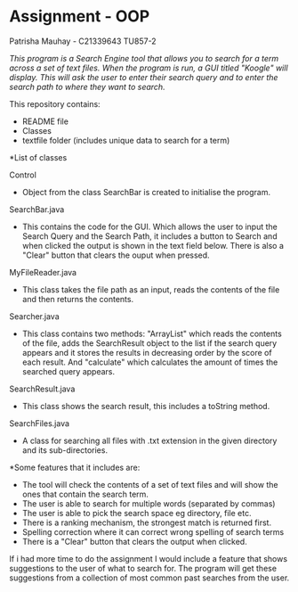 # Assignment - OOP
Patrisha Mauhay - C21339643
TU857-2

*This program is a Search Engine tool that allows you to search for a term across a set of text files.
When the program is run, a GUI titled "Koogle" will display. This will ask the user to enter their search query and to enter the search path to where they want to search.*

This repository contains:
- README file
- Classes 
- textfile folder (includes unique data to search for a term)



*List of classes

Control
  - Object from the class SearchBar is created to initialise the program.

SearchBar.java
  - This contains the code for the GUI. Which allows the user to input the Search Query and the Search Path, it includes a button to Search and when clicked the output is shown in the text field below. There is also a "Clear" button that clears the ouput when pressed.

MyFileReader.java
  - This class takes the file path as an input, reads the contents of the file and then returns the contents.

Searcher.java
  - This class contains two methods: "ArrayList" which reads the contents of the file, adds the SearchResult object to the list if the search query appears and it stores the results in decreasing order by the score of each result. And "calculate" which calculates the amount of times the searched query appears.

SearchResult.java
  - This class shows the search result, this includes a toString method.

SearchFiles.java
  - A class for searching all files with .txt extension in the given directory and its sub-directories.



*Some features that it includes are:
  - The tool will check the contents of a set of text files and will show the ones that contain the search term.
  - The user is able to search for multiple words (separated by commas)
  - The user is able to pick the search space eg directory, file etc.
  - There is a ranking mechanism, the strongest match is returned first.
  - Spelling correction where it can correct wrong spelling of search terms
  - There is a "Clear" button that clears the output when clicked.



If i had more time to do the assignment I would include a feature that shows suggestions to the user of what to search for. The program will get these suggestions from a collection of most common past searches from the user.
